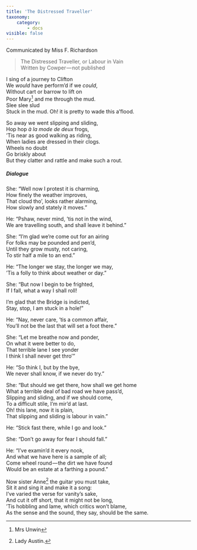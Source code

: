 ```yaml
---
title: 'The Distressed Traveller'
taxonomy:
    category:
        - docs
visible: false
---
```


<div class="author">Communicated by Miss F. Richardson</div>

> The Distressed Traveller, or Labour in Vain  
> Written by Cowper — not published

I sing of a journey to Clifton  
We *would* have perform’d if we *could*,  
Without cart or barrow to lift on  
Poor Mary[^1] and me through the mud.  
	Slee slee slud  
	Stuck in the mud.
Oh! it is pretty to wade this a’flood.

So away we went slipping and sliding,  
Hop hop *à la mode de deux* frogs,  
’Tis near as good walking as riding,  
When ladies are dressed in their clogs.  
	Wheels no doubt  
	Go briskly about  
But they clatter and rattle and make such a rout.

##### Dialogue

She: “Well now I protest it is charming,  
How finely the weather improves,  
That cloud tho’, looks rather alarming,  
How slowly and stately it moves.”

He: “Pshaw, never mind, ’tis not in the wind,  
We are travelling south, and shall leave it behind.”  

She: “I’m glad we’re come out for an airing  
For folks may be pounded and pen’d,  
Until they grow musty, not caring,  
To stir half a mile to an end.”

He: “The longer we stay, the longer we may,  
’Tis a folly to think about weather or day.”  

She: “But now I begin to be frighted,  
If I fall, what a way I shall roll!

I’m glad that the Bridge is indicted,  
Stay, stop, I am stuck in a hole!”

He: “Nay, never care, ’tis a common affair,  
You’ll not be the last that will set a foot there.”  

She: “Let me breathe now and ponder,  
On what it were better to do,  
That terrible lane I see yonder  
I think I shall never get thro’”  

He: “So think I, but by the bye,  
We never shall know, if we never do try.”  

She: “But should we get there, how shall we get home  
What a terrible deal of bad road we have pass’d,  
Slipping and sliding, and if we should come,  
To a difficult stile, I’m mir’d at last.  
Oh! this lane, now it is plain,  
That slipping and sliding is labour in vain.”  

He: “Stick fast there, while I go and look.”  

She: “Don’t go away for fear I should fall.”  

He: “I’ve examin’d it every nook,  
And what we have here is a sample of all;  
Come wheel round — the dirt we have found  
Would be an estate at a farthing a pound.”  

Now sister Anne[^2] the guitar you must take,  
Sit it and sing it and make it a song:  
I’ve varied the verse for vanity’s sake,  
And cut it off short, that it might not be long,  
’Tis hobbling and lame, which critics won’t blame,  
As the sense and the sound, they say, should be the same.

[^1]: Mrs Unwin
[^2]: Lady Austin.
